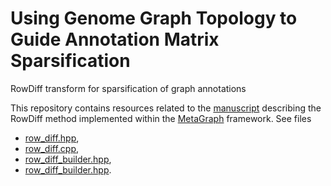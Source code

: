 # Using Genome Graph Topology to Guide Annotation Matrix Sparsification

RowDiff transform for sparsification of graph annotations

This repository contains resources related to the [manuscript](https://www.biorxiv.org/content/10.1101/2020.11.17.386649v1) describing the RowDiff method implemented within the [MetaGraph](https://github.com/ratschlab/metagraph) framework.
See files
* [row_diff.hpp](https://github.com/ratschlab/metagraph/tree/b78c39c9e51c40f409aa93478bb645fe4b239bd3/metagraph/src/annotation/binary_matrix/row_diff/row_diff.hpp),
* [row_diff.cpp](https://github.com/ratschlab/metagraph/tree/b78c39c9e51c40f409aa93478bb645fe4b239bd3/metagraph/src/annotation/binary_matrix/row_diff/row_diff.cpp),
* [row_diff_builder.hpp](https://github.com/ratschlab/metagraph/tree/b78c39c9e51c40f409aa93478bb645fe4b239bd3/metagraph/src/annotation/row_diff_builder.hpp),
* [row_diff_builder.hpp](https://github.com/ratschlab/metagraph/tree/b78c39c9e51c40f409aa93478bb645fe4b239bd3/metagraph/src/annotation/row_diff_builder.cpp).
